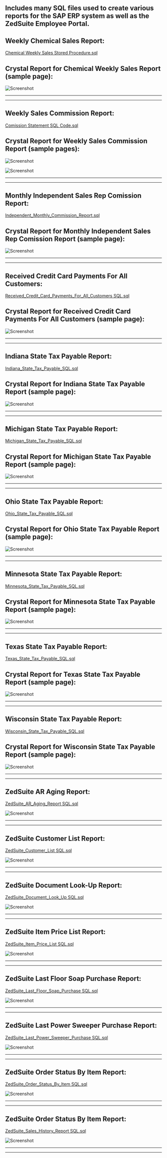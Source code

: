Includes many SQL files used to create various reports for the SAP ERP system as well as the ZedSuite Employee Portal.
---------------------------------------------------------------------------------------------------------------------

Weekly Chemical Sales Report:
-----------------------------
[Chemical Weekly Sales Stored Procedure.sql](https://github.com/arbruske/SAP-SQL/blob/master/Chemical%20Weekly%20Sales%20Stored%20Procedure.sql)

Crystal Report for Chemical Weekly Sales Report (sample page):
--------------------------------------------------------------
![Screenshot](https://github.com/arbruske/SAP-SQL/blob/master/images/Chemical_Weekly_Sales_Report.png)

------------------------------------------------------------------------------------------------------------
------------------------------------------------------------------------------------------------------------

Weekly Sales Commission Report:
-------------------------------
[Comission Statement SQL Code.sql](https://github.com/arbruske/SAP-SQL/blob/master/Comission%20Statement%20SQL%20Code.sql)

Crystal Report for Weekly Sales Commission Report (sample pages):
----------------------------------------------------------------

![Screenshot](https://github.com/arbruske/SAP-SQL/blob/master/images/Bruske_Commission_Sales_Rep_Example.png)

![Screenshot](https://github.com/arbruske/SAP-SQL/blob/master/images/Commission_Report_Sales_Rep_Example_2.png)

------------------------------------------------------------------------------------------------------------
------------------------------------------------------------------------------------------------------------

Monthly Independent Sales Rep Comission Report:
-----------------------------------------------
[Independent_Monthly_Commission_Report.sql](https://github.com/arbruske/SAP-SQL/blob/master/Independent_Monthly_Commission_Report.sql)

Crystal Report for Monthly Independent Sales Rep Comission Report (sample page):
--------------------------------------------------------------
![Screenshot](https://github.com/arbruske/SAP-SQL/blob/master/images/Independent_Monthly_Commission_Report.png)

------------------------------------------------------------------------------------------------------------
------------------------------------------------------------------------------------------------------------

Received Credit Card Payments For All Customers:
----------------------------------------------------
[Received_Credit_Card_Payments_For_All_Customers SQL.sql](https://github.com/arbruske/SAP-SQL/blob/master/Received_Credit_Card_Payments_For_All_Customers%20SQL.sql)

Crystal Report for Received Credit Card Payments For All Customers (sample page):
--------------------------------------------------------------
![Screenshot](https://github.com/arbruske/SAP-SQL/blob/master/images/Received_Credit_Card_Payments_For_All_Customers.png)

------------------------------------------------------------------------------------------------------------
------------------------------------------------------------------------------------------------------------

Indiana State Tax Payable Report:
---------------------------------
[Indiana_State_Tax_Payable_SQL.sql](https://github.com/arbruske/SAP-SQL/blob/master/Indiana_State_Tax_Payable_SQL.sql)

Crystal Report for Indiana State Tax Payable Report (sample page):
--------------------------------------------------------------
![Screenshot](https://github.com/arbruske/SAP-SQL/blob/master/images/Indiana_State_Tax_Payable.png)

------------------------------------------------------------------------------------------------------------
------------------------------------------------------------------------------------------------------------

Michigan State Tax Payable Report:
---------------------------------
[Michigan_State_Tax_Payable_SQL.sql](https://github.com/arbruske/SAP-SQL/blob/master/Michigan_State_Tax_Payable_SQL.sql)

Crystal Report for Michigan State Tax Payable Report (sample page):
--------------------------------------------------------------
![Screenshot](https://github.com/arbruske/SAP-SQL/blob/master/images/Michigan_State_Tax_Payable_Report.png)

------------------------------------------------------------------------------------------------------------
------------------------------------------------------------------------------------------------------------

Ohio State Tax Payable Report:
---------------------------------
[Ohio_State_Tax_Payable_SQL.sql](https://github.com/arbruske/SAP-SQL/blob/master/Ohio_State_Tax_Payable_SQL.sql)

Crystal Report for Ohio State Tax Payable Report (sample page):
--------------------------------------------------------------
![Screenshot](https://github.com/arbruske/SAP-SQL/blob/master/images/Ohio_State_Tax_Payable_Report.png)

------------------------------------------------------------------------------------------------------------
------------------------------------------------------------------------------------------------------------

Minnesota State Tax Payable Report:
---------------------------------
[Minnesota_State_Tax_Payable_SQL.sql](https://github.com/arbruske/SAP-SQL/blob/master/Minnesota_State_Tax_Payable_SQL.sql)

Crystal Report for Minnesota State Tax Payable Report (sample page):
--------------------------------------------------------------
![Screenshot](https://github.com/arbruske/SAP-SQL/blob/master/images/Minnesota_State_Tax_Payable_Report.png)

------------------------------------------------------------------------------------------------------------
------------------------------------------------------------------------------------------------------------

Texas State Tax Payable Report:
---------------------------------
[Texas_State_Tax_Payable_SQL.sql](https://github.com/arbruske/SAP-SQL/blob/master/Texas_State_Tax_Payable_Report%20SQL.sql)

Crystal Report for Texas State Tax Payable Report (sample page):
--------------------------------------------------------------
![Screenshot](https://github.com/arbruske/SAP-SQL/blob/master/images/Texas_State_Tax_Payable_Report.png)

------------------------------------------------------------------------------------------------------------
------------------------------------------------------------------------------------------------------------

Wisconsin State Tax Payable Report:
---------------------------------
[Wisconsin_State_Tax_Payable_SQL.sql](https://github.com/arbruske/SAP-SQL/blob/master/Wisconsin_State_Tax_Payable_Report%20SQL.sql)

Crystal Report for Wisconsin State Tax Payable Report (sample page):
--------------------------------------------------------------
![Screenshot](https://github.com/arbruske/SAP-SQL/blob/master/images/Wisconsin_State_Tax_Payable_Report.png)

------------------------------------------------------------------------------------------------------------
------------------------------------------------------------------------------------------------------------

ZedSuite AR Aging Report:
---------------------------------
[ZedSuite_AR_Aging_Report SQL.sql](https://github.com/arbruske/SAP-SQL/blob/master/ZedSuite_AR_Aging_Report%20SQL.sql)

![Screenshot](https://github.com/arbruske/SAP-SQL/blob/master/images/ZedSuite_AR_Aging_Report.png)

------------------------------------------------------------------------------------------------------------
------------------------------------------------------------------------------------------------------------


ZedSuite Customer List Report:
---------------------------------
[ZedSuite_Customer_List SQL.sql](https://github.com/arbruske/SAP-SQL/blob/master/ZedSuite_Customer_List%20SQL.sql)

![Screenshot](https://github.com/arbruske/SAP-SQL/blob/master/images/ZedSuite_Customer_List.png)

------------------------------------------------------------------------------------------------------------
------------------------------------------------------------------------------------------------------------

ZedSuite Document Look-Up Report:
---------------------------------
[ZedSuite_Document_Look_Up SQL.sql](https://github.com/arbruske/SAP-SQL/blob/master/ZedSuite_Document_Look_Up%20SQL.sql)

![Screenshot](https://github.com/arbruske/SAP-SQL/blob/master/images/ZedSuite_Document_Look_Up.png)

------------------------------------------------------------------------------------------------------------
------------------------------------------------------------------------------------------------------------

ZedSuite Item Price List Report:
---------------------------------
[ZedSuite_Item_Price_List SQL.sql](https://github.com/arbruske/SAP-SQL/blob/master/ZedSuite_Item_Price_List%20SQL.sql)

![Screenshot](https://github.com/arbruske/SAP-SQL/blob/master/images/ZedSuite_Item_Price_List.png)

------------------------------------------------------------------------------------------------------------
------------------------------------------------------------------------------------------------------------

ZedSuite Last Floor Soap Purchase Report:
-----------------------------------------
[ZedSuite_Last_Floor_Soap_Purchase SQL.sql](https://github.com/arbruske/SAP-SQL/blob/master/ZedSuite_Last_Floor_Soap_Purchase%20SQL.sql)

![Screenshot](https://github.com/arbruske/SAP-SQL/blob/master/images/ZedSuite_Last_Floor_Soap_Purchase.png)

------------------------------------------------------------------------------------------------------------
------------------------------------------------------------------------------------------------------------

ZedSuite Last Power Sweeper Purchase Report:
-----------------------------------------
[ZedSuite_Last_Power_Sweeper_Purchase SQL.sql](https://github.com/arbruske/SAP-SQL/blob/master/ZedSuite_Last_Power_Sweeper_Purchase%20SQL.sql)

![Screenshot](https://github.com/arbruske/SAP-SQL/blob/master/images/ZedSuite_Last_Power_Sweeper_Purchase.png)

------------------------------------------------------------------------------------------------------------
------------------------------------------------------------------------------------------------------------

ZedSuite Order Status By Item Report:
-----------------------------------------
[ZedSuite_Order_Status_By_Item SQL.sql](https://github.com/arbruske/SAP-SQL/blob/master/ZedSuite_Order_Status_By_Item%20SQL.sql)

![Screenshot](https://github.com/arbruske/SAP-SQL/blob/master/images/ZedSuite_Order_Status_By_Item.png)

------------------------------------------------------------------------------------------------------------
------------------------------------------------------------------------------------------------------------

ZedSuite Order Status By Item Report:
-----------------------------------------
[ZedSuite_Sales_History_Report SQL.sql](https://github.com/arbruske/SAP-SQL/blob/master/ZedSuite_Sales_History_Report%20SQL.sql)

![Screenshot](https://github.com/arbruske/SAP-SQL/blob/master/images/ZedSuite_Sales_History_Report.png)

------------------------------------------------------------------------------------------------------------
------------------------------------------------------------------------------------------------------------


